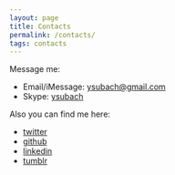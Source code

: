 ```yaml
---
layout: page
title: Contacts
permalink: /contacts/
tags: contacts
---
```


Message me:

- Email/iMessage: <ysubach@gmail.com>
- Skype: [ysubach](skype:ysubach?chat)

Also you can find me here:

- [twitter](https://twitter.com/ysubach)
- [github](https://github.com/ysubach)
- [linkedin](https://www.linkedin.com/in/ysubach)
- [tumblr](https://ysubach.tumblr.com)
